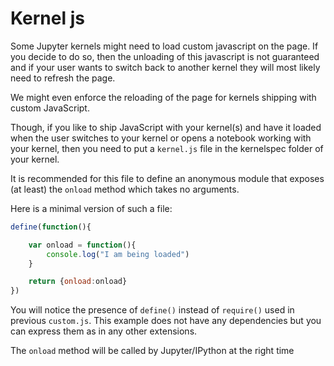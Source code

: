 # Kernel js


Some Jupyter kernels might need to load custom javascript on the page. If you decide to do so,
then the unloading of this javascript is not guaranteed and if your user wants to switch back to another kernel they will most likely need to refresh the page.

We might even enforce the reloading of the page for kernels shipping with custom JavaScript.



Though, if you like to ship JavaScript with your kernel(s) and have it loaded when the user switches to your kernel or opens a notebook working with your kernel, then you need to put a `kernel.js` file in the kernelspec folder of your kernel.

It is recommended for this file to define an anonymous module that exposes (at least) the `onload` method which takes no arguments.

Here is a minimal version of such a file:


```javascript
define(function(){

    var onload = function(){
        console.log("I am being loaded")    
    }

    return {onload:onload}
})
```


You will notice the presence of `define()` instead of `require()` used in previous `custom.js`. This example does not have any dependencies but you can express them as in any other extensions.

The `onload` method will be called by Jupyter/IPython at the right time

